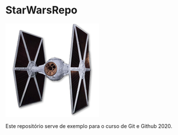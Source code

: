 # StarWarsRepo

![alt text](https://github.com/gdcodedev/StarWarsRepo/blob/master/tiefighter1.png?raw=true)

Este repositório serve de exemplo para o curso de Git e Github 2020.

